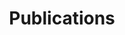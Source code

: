 ---
title: Publications
cms_exclude: true

# View
view: citation

# Pagination
page_type: publication
count: 0
offset: 0
limit: -1  # Set to -1 to show all items

# Optional header image (relative to `static/media/` folder).
banner:
  caption: ''
  image: ''
---